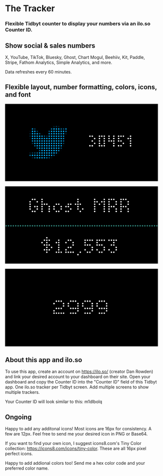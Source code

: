 # The Tracker

### Flexible Tidbyt counter to display your numbers via an ilo.so Counter ID.

## Show social & sales numbers

X, YouTube, TikTok, Bluesky, Ghost, Chart Mogul, Beehiiv, Kit, Paddle, Stripe, Fathom Analytics, Simple Analytics, and more.

Data refreshes every 60 minutes.

## Flexible layout, number formatting, colors, icons, and font

![Screenshot1](_img1.png)

![Screenshot2](_img2.png)

![Screenshot3](_img3.png)

## About this app and ilo.so

To use this app, create an account on https://ilo.so/ (creator Dan Rowden) and link your desired account to your dashboard on their site. Open your dashboard and copy the Counter ID into the "Counter ID" field of this Tidbyt app. One ilo.so tracker per Tidbyt screen. Add multiple screens to show multiple trackers. 

Your Counter ID will look similar to this: m1dlbolq

## Ongoing

Happy to add any additonal icons! Most icons are 16px for consistency. A few are 12px. Feel free to send me your desired icon in PNG or Base64.

If you want to find your own icon, I suggest icons8.com's Tiny Color collection: https://icons8.com/icons/tiny-color. These are all 16px pixel perfect icons.

Happy to add addional colors too! Send me a hex color code and your preferred color name.